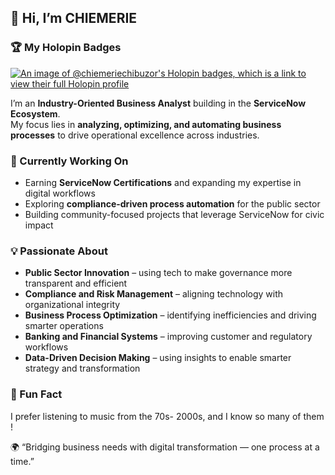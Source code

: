 ## 👋 Hi, I’m CHIEMERIE
### 🏆 My Holopin Badges
[![An image of @chiemeriechibuzor's Holopin badges, which is a link to view their full Holopin profile](https://holopin.me/chiemeriechibuzor)](https://holopin.io/@chiemeriechibuzor)

I’m an **Industry-Oriented Business Analyst** building in the **ServiceNow Ecosystem**.  
My focus lies in **analyzing, optimizing, and automating business processes** to drive operational excellence across industries.

### 🚀 Currently Working On
- Earning **ServiceNow Certifications** and expanding my expertise in digital workflows  
- Exploring **compliance-driven process automation** for the public sector  
- Building community-focused projects that leverage ServiceNow for civic impact  

### 💡 Passionate About
- **Public Sector Innovation** – using tech to make governance more transparent and efficient  
- **Compliance and Risk Management** – aligning technology with organizational integrity  
- **Business Process Optimization** – identifying inefficiencies and driving smarter operations  
- **Banking and Financial Systems** – improving customer and regulatory workflows  
- **Data-Driven Decision Making** – using insights to enable smarter strategy and transformation  
### 🌱  Fun Fact 
  I prefer listening to music from the 70s- 2000s, and I know so many of them ! 


🌍 “Bridging business needs with digital transformation — one process at a time.”








